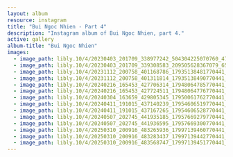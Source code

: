 ```yaml
---
layout: album
resource: instagram
title: "Bui Ngoc Nhien - Part 4"
description: "Instagram album of Bui Ngoc Nhien, part 4."
active: gallery
album-title: "Bui Ngoc Nhien"
images:
  - image_path: libly.10/4/20230403_201709_338977242_504304225070760_4714833073524428466_n.jpg
  - image_path: libly.10/4/20230403_201709_339308583_209505628367079_6573267275858663888_n.jpg
  - image_path: libly.10/4/20231112_200758_401168786_17935138481770441_8518372895041359604_n.jpg
  - image_path: libly.10/4/20231112_200758_401311814_17935138490770441_8841680817218025921_n.jpg
  - image_path: libly.10/4/20240216_165453_427706314_17948064785770441_7323958600252715581_n.jpg
  - image_path: libly.10/4/20240216_165453_427724511_17948064776770441_7055749933657761487_n.jpg
  - image_path: libly.10/4/20240304_163659_429805345_17950061762770441_630201005697540473_n.jpg
  - image_path: libly.10/4/20240411_191015_437140239_17954606519770441_7485392525513193359_n.jpg
  - image_path: libly.10/4/20240411_191015_437167265_17954606528770441_1072175874146994901_n.jpg
  - image_path: libly.10/4/20240507_202745_441935185_17957669279770441_5019991257490390561_n.jpg
  - image_path: libly.10/4/20240507_202745_441936595_17957669300770441_5175982584840601703_n.jpg
  - image_path: libly.10/4/20250310_200916_483265936_17997139460770441_633051247514941572_n.jpg
  - image_path: libly.10/4/20250310_200916_483283437_17997139442770441_8247212848220580129_n.jpg
  - image_path: libly.10/4/20250310_200916_483568747_17997139451770441_7770568220932604522_n.jpg
---
```

